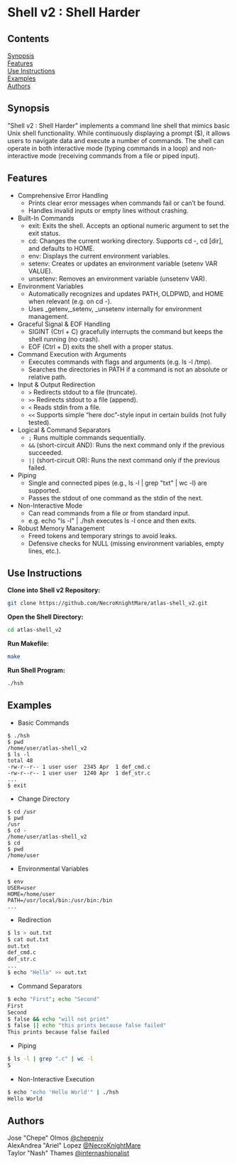 # Shell v2 : Shell Harder

## Contents

[Synopsis](#synopsis)  
[Features](#features)  
[Use Instructions](#use-instructions)  
[Examples](#examples)  
[Authors](#authors)

## Synopsis

"Shell v2 : Shell Harder" implements a command line shell that mimics basic Unix shell functionality. While continuously displaying a prompt ($), it allows users to navigate data and execute a number of commands. The shell can operate in both interactive mode (typing commands in a loop) and non-interactive mode (receiving commands from a file or piped input).

## Features

- Comprehensive Error Handling
  - Prints clear error messages when commands fail or can’t be found.
  - Handles invalid inputs or empty lines without crashing.
- Built-In Commands
  - exit: Exits the shell. Accepts an optional numeric argument to set the exit status.
  - cd: Changes the current working directory. Supports cd -, cd [dir], and defaults to HOME.
  - env: Displays the current environment variables.
  - setenv: Creates or updates an environment variable (setenv VAR VALUE).
  - unsetenv: Removes an environment variable (unsetenv VAR).
- Environment Variables
  - Automatically recognizes and updates PATH, OLDPWD, and HOME when relevant (e.g. on cd -).
  - Uses _getenv,_setenv, _unsetenv internally for environment management.
- Graceful Signal & EOF Handling
  - SIGINT (Ctrl + C) gracefully interrupts the command but keeps the shell running (no crash).
  - EOF (Ctrl + D) exits the shell with a proper status.
- Command Execution with Arguments
  - Executes commands with flags and arguments (e.g. ls -l /tmp).
  - Searches the directories in PATH if a command is not an absolute or relative path.
- Input & Output Redirection
  - `>` Redirects stdout to a file (truncate).
  - `>>` Redirects stdout to a file (append).
  - `<` Reads stdin from a file.
  - `<<` Supports simple “here doc”-style input in certain builds (not fully tested).
- Logical & Command Separators
  - `;` Runs multiple commands sequentially.
  - `&&` (short-circuit AND): Runs the next command only if the previous succeeded.
  - `||` (short-circuit OR): Runs the next command only if the previous failed.
- Piping
  - Single and connected pipes (e.g., ls -l | grep "txt" | wc -l) are supported.
  - Passes the stdout of one command as the stdin of the next.
- Non-Interactive Mode
  - Can read commands from a file or from standard input.
  - e.g. echo "ls -l" | ./hsh executes ls -l once and then exits.
- Robust Memory Management
  - Freed tokens and temporary strings to avoid leaks.
  - Defensive checks for NULL (missing environment variables, empty lines, etc.).

## Use Instructions

**Clone into Shell v2 Repository:**

```bash
git clone https://github.com/NecroKnightMare/atlas-shell_v2.git
```

**Open the Shell Directory:**

```bash
cd atlas-shell_v2
```

**Run Makefile:**

```bash
make
```

**Run Shell Program:**

```bash
./hsh
```

## Examples

- Basic Commands

```console
$ ./hsh
$ pwd
/home/user/atlas-shell_v2
$ ls -l
total 48
-rw-r--r-- 1 user user  2345 Apr  1 def_cmd.c
-rw-r--r-- 1 user user  1240 Apr  1 def_str.c
...
$ exit
```

- Change Directory

```console
$ cd /usr
$ pwd
/usr
$ cd -
/home/user/atlas-shell_v2
$ cd
$ pwd
/home/user
```

- Environmental Variables

```console
$ env
USER=user
HOME=/home/user
PATH=/usr/local/bin:/usr/bin:/bin
...
```

- Redirection

```bash
$ ls > out.txt
$ cat out.txt
out.txt
def_cmd.c
def_str.c
...
$ echo "Hello" >> out.txt
```

- Command Separators

```bash
$ echo "First"; echo "Second"
First
Second
$ false && echo "will not print"
$ false || echo "this prints because false failed"
This prints because false failed
```

- Piping

```bash
$ ls -l | grep ".c" | wc -l
5
```

- Non-Interactive Execution

```bash
$ echo "echo 'Hello World'" | ./hsh
Hello World
```

## Authors

Jose "Chepe" Olmos [@chepeniv](https://github.com/chepeniv)  
AlexAndrea "Ariel" Lopez [@NecroKnightMare](https://github.com/NecroKnightMare)  
Taylor "Nash" Thames [@internashionalist](https://github.com/internashionalist/internashionalist/blob/main/README.md)
